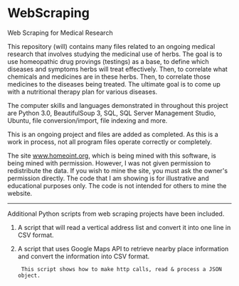 # WebScraping
Web Scraping for Medical Research

This repository (will) contains many files related to an ongoing medical research that involves studying the medicinal use of herbs.  The goal is to use homeopathic drug provings (testings) as a base, to define which diseases and symptoms herbs will treat effectively.  Then, to correlate what chemicals and medicines are in these herbs.  Then, to correlate those medicines to the diseases being treated.  The ultimate goal is to come up with a nutritional therapy plan for various diseases.

The computer skills and languages demonstrated in throughout this project are Python 3.0, BeautifulSoup 3, SQL, SQL Server Management Studio, Ubuntu, file conversion/import, file indexing and more.

This is an ongoing project and files are added as completed.  As this is a work in process, not all program files operate correctly or completely.

The site www.homeoint.org, which is being mined with this software, is being mined with permission.  However, I was not given permission to redistribute the data.  If you wish to mine the site, you must ask the owner's permission directly.  The code that I am showing is for illustrative and educational purposes only.  The code is not intended for others to mine the website.

-------------------------------------------------------------------

Additional Python scripts from web scraping projects have been included.

1.  A script that will read a vertical address list and convert it into one line in CSV format.

2.  A script that uses Google Maps API to retrieve nearby place information and convert the information into CSV format.

         This script shows how to make http calls, read & process a JSON object.
